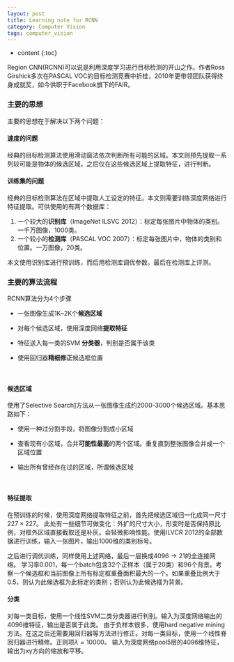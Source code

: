 ```yaml
---
layout: post
title: Learning note for RCNN
category: Computer Vision
tags: computer_vision
---
```


* content
{:toc}


Region CNN(RCNN)可以说是利用深度学习进行目标检测的开山之作。作者Ross Girshick多次在PASCAL VOC的目标检测竞赛中折桂，2010年更带领团队获得终身成就奖，如今供职于Facebook旗下的FAIR。 

### 主要的思想

主要的思想在于解决以下两个问题：

#### 速度的问题

经典的目标检测算法使用滑动窗法依次判断所有可能的区域。本文则预先提取一系列较可能是物体的候选区域，之后仅在这些候选区域上提取特征，进行判断。

#### 训练集的问题

经典的目标检测算法在区域中提取人工设定的特征。本文则需要训练深度网络进行特征提取。可供使用的有两个数据库： 

1. 一个较大的**识别库**（ImageNet ILSVC 2012）：标定每张图片中物体的类别。一千万图像，1000类。 
2. 一个较小的**检测库**（PASCAL VOC 2007）：标定每张图片中，物体的类别和位置。一万图像，20类。 

本文使用识别库进行预训练，而后用检测库调优参数。最后在检测库上评测。



### 主要的算法流程

RCNN算法分为4个步骤 

- 一张图像生成1K~2K个**候选区域** 

- 对每个候选区域，使用深度网络**提取特征** 

- 特征送入每一类的SVM **分类器**，判别是否属于该类 

- 使用回归器**精细修正**候选框位置 

  ​

#### 候选区域

使用了Selective Search[1](http://blog.csdn.net/shenxiaolu1984/article/details/51066975#fn:1)方法从一张图像生成约2000-3000个候选区域。基本思路如下： 

- 使用一种过分割手段，将图像分割成小区域 

- 查看现有小区域，合并**可能性最高**的两个区域。重复直到整张图像合并成一个区域位置 

- 输出所有曾经存在过的区域，所谓候选区域

  ​

#### 特征提取

在预训练的时候，使用深度网络提取特征之前，首先把候选区域归一化成同一尺寸$227\times 227$。 此处有一些细节可做变化：外扩的尺寸大小，形变时是否保持原比例，对框外区域直接截取还是补灰。会轻微影响性能。使用ILVCR 2012的全部数据进行训练，输入一张图片，输出1000维的类别标号。

之后进行调优训练，同样使用上述网络，最后一层换成$4096 \rightarrow21$的全连接网络。 学习率0.001，每一个batch包含32个正样本（属于20类）和96个背景。考察一个候选框和当前图像上所有标定框重叠面积最大的一个。如果重叠比例大于0.5，则认为此候选框为此标定的类别；否则认为此候选框为背景。



#### 分类

对每一类目标，使用一个线性SVM二类分类器进行判别。输入为深度网络输出的4096维特征，输出是否属于此类。 由于负样本很多，使用hard negative mining方法。在这之后还需要用回归器等方法进行修正。对每一类目标，使用一个线性脊回归器进行精修。正则项$\lambda=10000$。 输入为深度网络pool5层的4096维特征，输出为xy方向的缩放和平移。 

